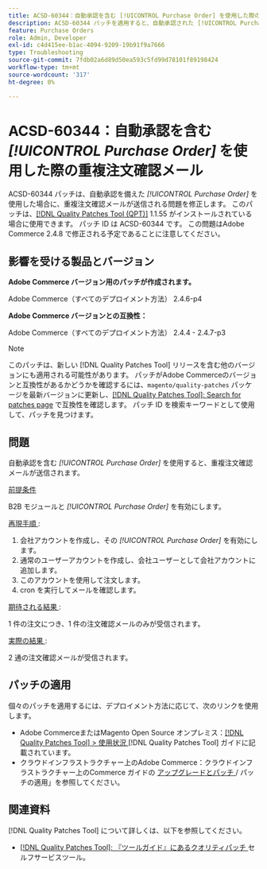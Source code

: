 ```yaml
---
title: ACSD-60344：自動承認を含む [!UICONTROL Purchase Order] を使用した際の重複注文確認メール
description: ACSD-60344 パッチを適用すると、自動承認された [!UICONTROL Purchase Order] を使用するときに重複注文確認メールが送信されるAdobe Commerceの問題を修正できます。
feature: Purchase Orders
role: Admin, Developer
exl-id: c4d415ee-b1ac-4094-9209-19b91f9a7666
type: Troubleshooting
source-git-commit: 7fdb02a6d89d50ea593c5fd99d78101f89198424
workflow-type: tm+mt
source-wordcount: '317'
ht-degree: 0%

---
```


# ACSD-60344：自動承認を含む *[!UICONTROL Purchase Order]* を使用した際の重複注文確認メール

ACSD-60344 パッチは、自動承認を備えた *[!UICONTROL Purchase Order]* を使用した場合に、重複注文確認メールが送信される問題を修正します。 このパッチは、[[!DNL Quality Patches Tool (QPT)]](/help/tools/quality-patches-tool/quality-patches-tool-to-self-serve-quality-patches.md) 1.1.55 がインストールされている場合に使用できます。 パッチ ID は ACSD-60344 です。 この問題はAdobe Commerce 2.4.8 で修正される予定であることに注意してください。

## 影響を受ける製品とバージョン

**Adobe Commerce バージョン用のパッチが作成されます。**

Adobe Commerce（すべてのデプロイメント方法） 2.4.6-p4

**Adobe Commerce バージョンとの互換性：**

Adobe Commerce（すべてのデプロイメント方法） 2.4.4 - 2.4.7-p3


>[!NOTE]
>
>このパッチは、新しい [!DNL Quality Patches Tool] リリースを含む他のバージョンにも適用される可能性があります。 パッチがAdobe Commerceのバージョンと互換性があるかどうかを確認するには、`magento/quality-patches` パッケージを最新バージョンに更新し、[[!DNL Quality Patches Tool]: Search for patches page](https://experienceleague.adobe.com/tools/commerce-quality-patches/index.html?lang=ja) で互換性を確認します。 パッチ ID を検索キーワードとして使用して、パッチを見つけます。

## 問題

自動承認を含む *[!UICONTROL Purchase Order]* を使用すると、重複注文確認メールが送信されます。

<u> 前提条件 </u>

B2B モジュールと *[!UICONTROL Purchase Order]* を有効にします。

<u> 再現手順 </u>:

1. 会社アカウントを作成し、その *[!UICONTROL Purchase Order]* を有効にします。
1. 通常のユーザーアカウントを作成し、会社ユーザーとして会社アカウントに追加します。
1. このアカウントを使用して注文します。
1. cron を実行してメールを確認します。

<u> 期待される結果 </u>:

1 件の注文につき、1 件の注文確認メールのみが受信されます。

<u> 実際の結果 </u>:

2 通の注文確認メールが受信されます。

## パッチの適用

個々のパッチを適用するには、デプロイメント方法に応じて、次のリンクを使用します。

* Adobe CommerceまたはMagento Open Source オンプレミス：[[!DNL Quality Patches Tool] > 使用状況 ](/help/tools/quality-patches-tool/usage.md) [!DNL Quality Patches Tool] ガイドに記載されています。
* クラウドインフラストラクチャー上のAdobe Commerce：クラウドインフラストラクチャー上のCommerce ガイドの [ アップグレードとパッチ ](https://experienceleague.adobe.com/docs/commerce-cloud-service/user-guide/develop/upgrade/apply-patches.html?lang=ja)/ パッチの適用」を参照してください。


## 関連資料

[!DNL Quality Patches Tool] について詳しくは、以下を参照してください。

* [[!DNL Quality Patches Tool]: 『ツールガイド』にあるクオリティパッチ ](/help/tools/quality-patches-tool/quality-patches-tool-to-self-serve-quality-patches.md) セルフサービスツール。
